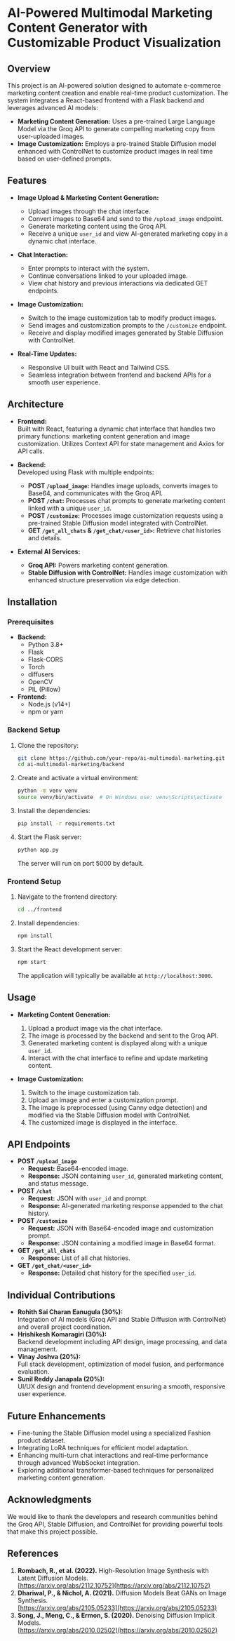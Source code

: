 # AI-Powered Multimodal Marketing Content Generator with Customizable Product Visualization

## Overview

This project is an AI-powered solution designed to automate e-commerce marketing content creation and enable real-time product customization. The system integrates a React-based frontend with a Flask backend and leverages advanced AI models:

- **Marketing Content Generation:** Uses a pre-trained Large Language Model via the Groq API to generate compelling marketing copy from user-uploaded images.
- **Image Customization:** Employs a pre-trained Stable Diffusion model enhanced with ControlNet to customize product images in real time based on user-defined prompts.

## Features

- **Image Upload & Marketing Content Generation:**

  - Upload images through the chat interface.
  - Convert images to Base64 and send to the `/upload_image` endpoint.
  - Generate marketing content using the Groq API.
  - Receive a unique `user_id` and view AI-generated marketing copy in a dynamic chat interface.

- **Chat Interaction:**

  - Enter prompts to interact with the system.
  - Continue conversations linked to your uploaded image.
  - View chat history and previous interactions via dedicated GET endpoints.

- **Image Customization:**

  - Switch to the image customization tab to modify product images.
  - Send images and customization prompts to the `/customize` endpoint.
  - Receive and display modified images generated by Stable Diffusion with ControlNet.

- **Real-Time Updates:**
  - Responsive UI built with React and Tailwind CSS.
  - Seamless integration between frontend and backend APIs for a smooth user experience.

## Architecture

- **Frontend:**  
  Built with React, featuring a dynamic chat interface that handles two primary functions: marketing content generation and image customization. Utilizes Context API for state management and Axios for API calls.

- **Backend:**  
  Developed using Flask with multiple endpoints:
  - **POST `/upload_image`:** Handles image uploads, converts images to Base64, and communicates with the Groq API.
  - **POST `/chat`:** Processes chat prompts to generate marketing content linked with a unique `user_id`.
  - **POST `/customize`:** Processes image customization requests using a pre-trained Stable Diffusion model integrated with ControlNet.
  - **GET `/get_all_chats` & `/get_chat/<user_id>`:** Retrieve chat histories and details.
- **External AI Services:**
  - **Groq API:** Powers marketing content generation.
  - **Stable Diffusion with ControlNet:** Handles image customization with enhanced structure preservation via edge detection.

## Installation

### Prerequisites

- **Backend:**
  - Python 3.8+
  - Flask
  - Flask-CORS
  - Torch
  - diffusers
  - OpenCV
  - PIL (Pillow)
- **Frontend:**
  - Node.js (v14+)
  - npm or yarn

### Backend Setup

1. Clone the repository:
   ```bash
   git clone https://github.com/your-repo/ai-multimodal-marketing.git
   cd ai-multimodal-marketing/backend
   ```
2. Create and activate a virtual environment:
   ```bash
   python -m venv venv
   source venv/bin/activate  # On Windows use: venv\Scripts\activate
   ```
3. Install the dependencies:
   ```bash
   pip install -r requirements.txt
   ```
4. Start the Flask server:
   ```bash
   python app.py
   ```
   The server will run on port 5000 by default.

### Frontend Setup

1. Navigate to the frontend directory:
   ```bash
   cd ../frontend
   ```
2. Install dependencies:
   ```bash
   npm install
   ```
3. Start the React development server:
   ```bash
   npm start
   ```
   The application will typically be available at `http://localhost:3000`.

## Usage

- **Marketing Content Generation:**

  1. Upload a product image via the chat interface.
  2. The image is processed by the backend and sent to the Groq API.
  3. Generated marketing content is displayed along with a unique `user_id`.
  4. Interact with the chat interface to refine and update marketing content.

- **Image Customization:**
  1. Switch to the image customization tab.
  2. Upload an image and enter a customization prompt.
  3. The image is preprocessed (using Canny edge detection) and modified via the Stable Diffusion model with ControlNet.
  4. The customized image is displayed in the interface.

## API Endpoints

- **POST `/upload_image`**
  - **Request:** Base64-encoded image.
  - **Response:** JSON containing `user_id`, generated marketing content, and status message.
- **POST `/chat`**
  - **Request:** JSON with `user_id` and prompt.
  - **Response:** AI-generated marketing response appended to the chat history.
- **POST `/customize`**
  - **Request:** JSON with Base64-encoded image and customization prompt.
  - **Response:** JSON containing a modified image in Base64 format.
- **GET `/get_all_chats`**
  - **Response:** List of all chat histories.
- **GET `/get_chat/<user_id>`**
  - **Response:** Detailed chat history for the specified `user_id`.

## Individual Contributions

- **Rohith Sai Charan Eanugula (30%):**  
  Integration of AI models (Groq API and Stable Diffusion with ControlNet) and overall project coordination.
- **Hrishikesh Komaragiri (30%):**  
  Backend development including API design, image processing, and data management.
- **Vinay Joshva (20%):**  
  Full stack development, optimization of model fusion, and performance evaluation.
- **Sunil Reddy Janapala (20%):**  
  UI/UX design and frontend development ensuring a smooth, responsive user experience.

## Future Enhancements

- Fine-tuning the Stable Diffusion model using a specialized Fashion product dataset.
- Integrating LoRA techniques for efficient model adaptation.
- Enhancing multi-turn chat interactions and real-time performance through advanced WebSocket integration.
- Exploring additional transformer-based techniques for personalized marketing content generation.

## Acknowledgments

We would like to thank the developers and research communities behind the Groq API, Stable Diffusion, and ControlNet for providing powerful tools that make this project possible.

## References

1. **Rombach, R., et al. (2022).** High-Resolution Image Synthesis with Latent Diffusion Models.  
   [https://arxiv.org/abs/2112.10752](https://arxiv.org/abs/2112.10752)
2. **Dhariwal, P., & Nichol, A. (2021).** Diffusion Models Beat GANs on Image Synthesis.  
   [https://arxiv.org/abs/2105.05233](https://arxiv.org/abs/2105.05233)
3. **Song, J., Meng, C., & Ermon, S. (2020).** Denoising Diffusion Implicit Models.  
   [https://arxiv.org/abs/2010.02502](https://arxiv.org/abs/2010.02502)
